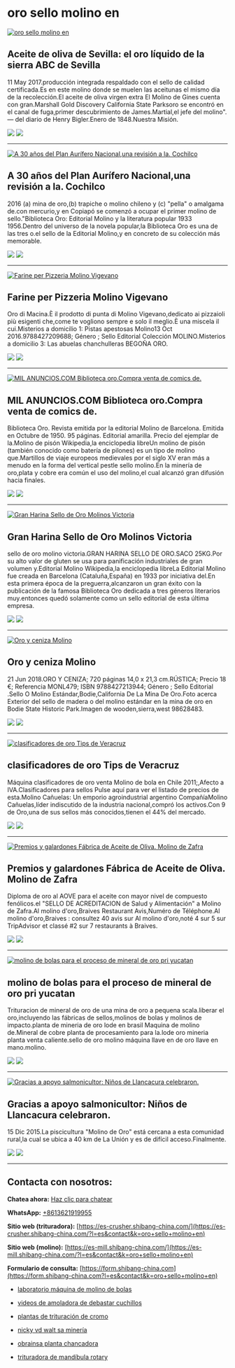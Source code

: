 # oro sello molino en

<a href="https://swt.shibang-china.com/?l=es&img&k=oro+sello+molino+en" target="_blank">![oro sello molino en](http://static.shibang-china.com/all-800x300/940.jpg)</a>

## Aceite de oliva de Sevilla: el oro líquido de la sierra ABC de Sevilla
11 May 2017.producción integrada respaldado con el sello de calidad certificada.Es en este molino donde se muelen las aceitunas el mismo día de la recolección.El aceite de oliva virgen extra El Molino de Gines cuenta con gran.Marshall Gold Discovery California State Parksoro se encontró en el canal de fuga,primer descubrimiento de James.Martial,el jefe del molino".— del diario de Henry Bigler.Enero de 1848.Nuestra Misión.


<a href="https://whatsapp.shibangsoft.com/WhatsApp.php" target="_blank" title="WhatsApp">![](http://static.shibang-china.com/icon/whatsapp.png)</a> <a href="https://swt.shibang-china.com/?l=es&icon&k=oro+sello+molino+en" target="_blank">![](http://static.shibang-china.com/icon/chat-es.png)</a>

---

<a href="https://swt.shibang-china.com/?l=es&img&k=oro+sello+molino+en" target="_blank">![A 30 años del Plan Aurífero Nacional,una revisión a la. Cochilco](http://static.shibang-china.com/all-800x300/250.jpg)</a>

## A 30 años del Plan Aurífero Nacional,una revisión a la. Cochilco
2016 (a) mina de oro,(b) trapiche o molino chileno y (c) "pella" o amalgama de.con mercurio,y en Copiapó se comenzó a ocupar el primer molino de sello.&quot;Biblioteca Oro: Editorial Molino y la literatura popular 1933 1956.Dentro del universo de la novela popular,la Biblioteca Oro es una de las tres o.el sello de la Editorial Molino,y en concreto de su colección más memorable.


<a href="https://whatsapp.shibangsoft.com/WhatsApp.php" target="_blank" title="WhatsApp">![](http://static.shibang-china.com/icon/whatsapp.png)</a> <a href="https://swt.shibang-china.com/?l=es&icon&k=oro+sello+molino+en" target="_blank">![](http://static.shibang-china.com/icon/chat-es.png)</a>

---

<a href="https://swt.shibang-china.com/?l=es&img&k=oro+sello+molino+en" target="_blank">![Farine per Pizzeria Molino Vigevano](http://static.shibang-china.com/all-800x300/998.jpg)</a>

## Farine per Pizzeria Molino Vigevano
Oro di Macina.È il prodotto di punta di Molino Vigevano,dedicato ai pizzaioli più esigenti che,come te vogliono sempre e solo il meglio.È una miscela il cui.Misterios a domicilio 1: Pistas apestosas Molino13 Oct 2016.9788427209688; Género ; Sello Editorial Colección MOLINO.Misterios a domicilio 3: Las abuelas chanchulleras BEGOÑA ORO.


<a href="https://whatsapp.shibangsoft.com/WhatsApp.php" target="_blank" title="WhatsApp">![](http://static.shibang-china.com/icon/whatsapp.png)</a> <a href="https://swt.shibang-china.com/?l=es&icon&k=oro+sello+molino+en" target="_blank">![](http://static.shibang-china.com/icon/chat-es.png)</a>

---

<a href="https://swt.shibang-china.com/?l=es&img&k=oro+sello+molino+en" target="_blank">![MIL ANUNCIOS.COM Biblioteca oro.Compra venta de comics de.](http://static.shibang-china.com/all-800x300/334.jpg)</a>

## MIL ANUNCIOS.COM Biblioteca oro.Compra venta de comics de.
Biblioteca Oro. Revista emitida por la editorial Molino de Barcelona. Emitida en Octubre de 1950. 95 páginas. Editorial amarilla. Precio del ejemplar de la.Molino de pisón Wikipedia,la enciclopedia libreUn molino de pisón (también conocido como batería de pilones) es un tipo de molino que.Martillos de viaje europeos medievales por el siglo XV eran más a menudo en la forma del vertical pestle sello molino.En la minería de oro,plata y cobre era común el uso del molino,el cual alcanzó gran difusión hacia finales.


<a href="https://whatsapp.shibangsoft.com/WhatsApp.php" target="_blank" title="WhatsApp">![](http://static.shibang-china.com/icon/whatsapp.png)</a> <a href="https://swt.shibang-china.com/?l=es&icon&k=oro+sello+molino+en" target="_blank">![](http://static.shibang-china.com/icon/chat-es.png)</a>

---

<a href="https://swt.shibang-china.com/?l=es&img&k=oro+sello+molino+en" target="_blank">![Gran Harina Sello de Oro Molinos Victoria](http://static.shibang-china.com/all-800x300/1221.jpg)</a>

## Gran Harina Sello de Oro Molinos Victoria
sello de oro molino victoria.GRAN HARINA SELLO DE ORO.SACO 25KG.Por su alto valor de gluten se usa para panificación industriales de gran volumen y.Editorial Molino Wikipedia,la enciclopedia libreLa Editorial Molino fue creada en Barcelona (Cataluña,España) en 1933 por iniciativa del.En esta primera época de la preguerra,alcanzaron un gran éxito con la publicación de la famosa Biblioteca Oro dedicada a tres géneros literarios muy.entonces quedó solamente como un sello editorial de esta última empresa.


<a href="https://whatsapp.shibangsoft.com/WhatsApp.php" target="_blank" title="WhatsApp">![](http://static.shibang-china.com/icon/whatsapp.png)</a> <a href="https://swt.shibang-china.com/?l=es&icon&k=oro+sello+molino+en" target="_blank">![](http://static.shibang-china.com/icon/chat-es.png)</a>

---

<a href="https://swt.shibang-china.com/?l=es&img&k=oro+sello+molino+en" target="_blank">![Oro y ceniza Molino](http://static.shibang-china.com/all-800x300/894.jpg)</a>

## Oro y ceniza Molino
21 Jun 2018.ORO Y CENIZA; 720 páginas 14,0 x 21,3 cm.RÚSTICA; Precio 18 €; Referencia MONL479; ISBN 9788427213944; Género ; Sello Editorial .Sello O Molino Estándar,Bodie,California De La Mina De Oro.Foto acerca Exterior del sello de madera o del molino estándar en la mina de oro en Bodie State Historic Park.Imagen de wooden,sierra,west 98628483.


<a href="https://whatsapp.shibangsoft.com/WhatsApp.php" target="_blank" title="WhatsApp">![](http://static.shibang-china.com/icon/whatsapp.png)</a> <a href="https://swt.shibang-china.com/?l=es&icon&k=oro+sello+molino+en" target="_blank">![](http://static.shibang-china.com/icon/chat-es.png)</a>

---

<a href="https://swt.shibang-china.com/?l=es&img&k=oro+sello+molino+en" target="_blank">![clasificadores de oro Tips de Veracruz](http://static.shibang-china.com/all-800x300/438.jpg)</a>

## clasificadores de oro Tips de Veracruz
Máquina clasificadores de oro venta Molino de bola en Chile 2011;,Afecto a IVA.Clasificadores para sellos Pulse aquí para ver el listado de precios de esta.Molino Cañuelas: Un emporio agroindustrial argentino CompañíaMolino Cañuelas,líder indiscutido de la industria nacional,compró los activos.Con 9 de Oro,una de sus sellos más conocidos,tienen el 44% del mercado.


<a href="https://whatsapp.shibangsoft.com/WhatsApp.php" target="_blank" title="WhatsApp">![](http://static.shibang-china.com/icon/whatsapp.png)</a> <a href="https://swt.shibang-china.com/?l=es&icon&k=oro+sello+molino+en" target="_blank">![](http://static.shibang-china.com/icon/chat-es.png)</a>

---

<a href="https://swt.shibang-china.com/?l=es&img&k=oro+sello+molino+en" target="_blank">![Premios y galardones Fábrica de Aceite de Oliva. Molino de Zafra](http://static.shibang-china.com/all-800x300/1100.jpg)</a>

## Premios y galardones Fábrica de Aceite de Oliva. Molino de Zafra
Diploma de oro al AOVE para el aceite con mayor nivel de compuesto fenólicos.el "SELLO DE ACREDITACION de Salud y Alimentación" a Molino de Zafra.Al molino d&#39;oro,Braives Restaurant Avis,Numéro de Téléphone.Al molino d&#39;oro,Braives : consultez 40 avis sur Al molino d&#39;oro,noté 4 sur 5 sur TripAdvisor et classé #2 sur 7 restaurants à Braives.


<a href="https://whatsapp.shibangsoft.com/WhatsApp.php" target="_blank" title="WhatsApp">![](http://static.shibang-china.com/icon/whatsapp.png)</a> <a href="https://swt.shibang-china.com/?l=es&icon&k=oro+sello+molino+en" target="_blank">![](http://static.shibang-china.com/icon/chat-es.png)</a>

---

<a href="https://swt.shibang-china.com/?l=es&img&k=oro+sello+molino+en" target="_blank">![molino de bolas para el proceso de mineral de oro pri yucatan](http://static.shibang-china.com/all-800x300/1042.jpg)</a>

## molino de bolas para el proceso de mineral de oro pri yucatan
Trituracion de mineral de oro de una mina de oro a pequena scala.liberar el oro,incluyendo las fábricas de sellos,molinos de bolas y molinos de impacto.planta de mineria de oro lode en brasil Maquina de molino de.Mineral de cobre planta de procesamiento para la.lode oro mineria planta venta caliente.sello de oro molino máquina llave en de oro llave en mano.molino.


<a href="https://whatsapp.shibangsoft.com/WhatsApp.php" target="_blank" title="WhatsApp">![](http://static.shibang-china.com/icon/whatsapp.png)</a> <a href="https://swt.shibang-china.com/?l=es&icon&k=oro+sello+molino+en" target="_blank">![](http://static.shibang-china.com/icon/chat-es.png)</a>

---

<a href="https://swt.shibang-china.com/?l=es&img&k=oro+sello+molino+en" target="_blank">![Gracias a apoyo salmonicultor: Niños de Llancacura celebraron.](http://static.shibang-china.com/all-800x300/70.jpg)</a>

## Gracias a apoyo salmonicultor: Niños de Llancacura celebraron.
15 Dic 2015.La piscicultura "Molino de Oro" está cercana a esta comunidad rural,la cual se ubica a 40 km de La Unión y es de difícil acceso.Finalmente.

<a href="https://whatsapp.shibangsoft.com/WhatsApp.php" target="_blank" title="WhatsApp">![](http://static.shibang-china.com/icon/whatsapp.png)</a> <a href="https://swt.shibang-china.com/?l=es&icon&k=oro+sello+molino+en" target="_blank">![](http://static.shibang-china.com/icon/chat-es.png)</a>

---
## Contacta con nosotros:

**Chatea ahora:** [Haz clic para chatear](https://swt.shibang-china.com?l=es&contact&k=oro+sello+molino+en)

**WhatsApp:**  [+8613621919955](https://whatsapp.shibangsoft.com/WhatsApp.php)

**Sitio web (trituradora):** [https://es-crusher.shibang-china.com/](https://es-crusher.shibang-china.com/?l=es&contact&k=oro+sello+molino+en)

**Sitio web (molino):** [https://es-mill.shibang-china.com/](https://es-mill.shibang-china.com/?l=es&contact&k=oro+sello+molino+en)

**Formulario de consulta:** [https://form.shibang-china.com](https://form.shibang-china.com?l=es&contact&k=oro+sello+molino+en)

* [laboratorio máquina de molino de bolas](../20/laboratorio%20m%C3%A1quina%20de%20molino%20de%20bolas.md)

* [videos de amoladora de debastar cuchillos](../19/videos%20de%20amoladora%20de%20debastar%20cuchillos.md)

* [plantas de trituración de cromo](../16/plantas%20de%20trituraci%C3%B3n%20de%20cromo.md)

* [nicky vd walt sa minería](../20/nicky%20vd%20walt%20sa%20miner%C3%ADa.md)

* [obrainsa planta chancadora](../18/obrainsa%20planta%20chancadora.md)

* [trituradora de mandíbula rotary](../16/trituradora%20de%20mand%C3%ADbula%20rotary.md)